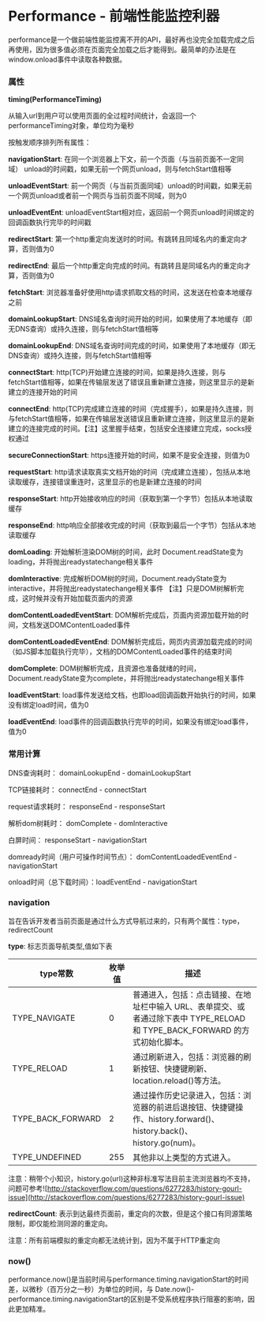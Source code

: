 # Performance - 前端性能监控利器

performance是一个做前端性能监控离不开的API，最好再也没完全加载完成之后再使用，因为很多值必须在页面完全加载之后才能得到。最简单的办法是在window.onload事件中读取各种数据。

### 属性

**timing(PerformanceTiming)**

从输入url到用户可以使用页面的全过程时间统计，会返回一个performanceTiming对象，单位均为毫秒



按触发顺序排列所有属性：

**navigationStart**: 在同一个浏览器上下文，前一个页面（与当前页面不一定同域） unload的时间戳，如果无前一个网页unload，则与fetchStart值相等

**unloadEventStart**: 前一个网页（与当前页面同域）unload的时间戳，如果无前一个网页unload或者前一个网页与当前页面不同域，则为0

**unloadEventEnt**: unloadEventStart相对应，返回前一个网页unload时间绑定的回调函数执行完毕的时间戳

**redirectStart**: 第一个http重定向发送时的时间。有跳转且同域名内的重定向才算，否则值为0

**redirectEnd**: 最后一个http重定向完成的时间。有跳转且是同域名内的重定向才算，否则值为0

**fetchStart**: 浏览器准备好使用http请求抓取文档的时间，这发送在检查本地缓存之前

**domainLookupStart**: DNS域名查询时间开始的时间，如果使用了本地缓存（即无DNS查询）或持久连接，则与fetchStart值相等

**domainLookupEnd**: DNS域名查询时间完成的时间，如果使用了本地缓存（即无DNS查询）或持久连接，则与fetchStart值相等

**connectStart**: http(TCP)开始建立连接的时间，如果是持久连接，则与fetchStart值相等，如果在传输层发送了错误且重新建立连接，则这里显示的是新建立的连接开始的时间

**connectEnd**:  http(TCP)完成建立连接的时间（完成握手），如果是持久连接，则与fetchStart值相等，如果在传输层发送错误且重新建立连接，则这里显示的是新建立的连接完成的时间。【注】这里握手结束，包括安全连接建立完成，socks授权通过


**secureConnectionStart**: https连接开始的时间，如果不是安全连接，则值为0

**requestStart**: http请求读取真实文档开始的时间（完成建立连接），包括从本地读取缓存，连接错误重连时，这里显示的也是新建立连接的时间


**responseStart**: http开始接收响应的时间（获取到第一个字节）包括从本地读取缓存

**responseEnd**: http响应全部接收完成的时间（获取到最后一个字节）包括从本地读取缓存

**domLoading**: 开始解析渲染DOM树的时间，此时 Document.readState变为loading，并将抛出readystatechange相关事件

**domInteractive**: 完成解析DOM树的时间，Document.readyState变为interactive，并将抛出readystatechange相关事件
【注】只是DOM树解析完成，这时候并没有开始加载页面内的资源

**domContentLoadedEventStart**: DOM解析完成后，页面内资源加载开始的时间，文档发送DOMContentLoaded事件

**domContentLoadedEventEnd**: DOM解析完成后，网页内资源加载完成的时间（如JS脚本加载执行完毕），文档的DOMContentLoaded事件的结束时间

**domComplete**: DOM树解析完成，且资源也准备就绪的时间，Document.readyState变为complete，并将抛出readystatechange相关事件

**loadEventStart**: load事件发送给文档，也即load回调函数开始执行的时间，如果没有绑定load时间，值为0

**loadEventEnd**: load事件的回调函数执行完毕的时间，如果没有绑定load事件，值为0

### 常用计算

DNS查询耗时： domainLookupEnd - domainLookupStart

TCP链接耗时： connectEnd - connectStart

request请求耗时： responseEnd - responseStart

解析dom树耗时： domComplete - domInteractive

白屏时间： responseStart - navigationStart

domready时间（用户可操作时间节点）： domContentLoadedEventEnd - navigationStart

onload时间（总下载时间）：loadEventEnd - navigationStart

### navigation

旨在告诉开发者当前页面是通过什么方式导航过来的，只有两个属性：type，redirectCount

**type**: 标志页面导航类型,值如下表

| type常数  | 枚举值  |                                   描述       |
| --------  | ------ | ------------------------------------------   | 
| TYPE_NAVIGATE	| 0	 | 普通进入，包括：点击链接、在地址栏中输入 URL、表单提交、或者通过除下表中 TYPE_RELOAD 和 TYPE_BACK_FORWARD 的方式初始化脚本。 |
| TYPE_RELOAD	 | 1	| 通过刷新进入，包括：浏览器的刷新按钮、快捷键刷新、location.reload()等方法。|
| TYPE_BACK_FORWARD	| 2	 | 通过操作历史记录进入，包括：浏览器的前进后退按钮、快捷键操作、history.forward()、history.back()、history.go(num)。 |
| TYPE_UNDEFINED	| 255	| 其他非以上类型的方式进入。 |

注意：稍带个小知识，history.go(url)这种非标准写法目前主流浏览器均不支持，问题可参考![http://stackoverflow.com/questions/6277283/history-gourl-issue](http://stackoverflow.com/questions/6277283/history-gourl-issue)


**redirectCount**: 表示到达最终页面前，重定向的次数，但是这个接口有同源策略限制，即仅能检测同源的重定向。

注意：所有前端模拟的重定向都无法统计到，因为不属于HTTP重定向

### now()

performance.now()是当前时间与performance.timing.navigationStart的时间差，以微秒（百万分之一秒）为单位的时间，与 Date.now()-performance.timing.navigationStart的区别是不受系统程序执行阻塞的影响，因此更加精准。